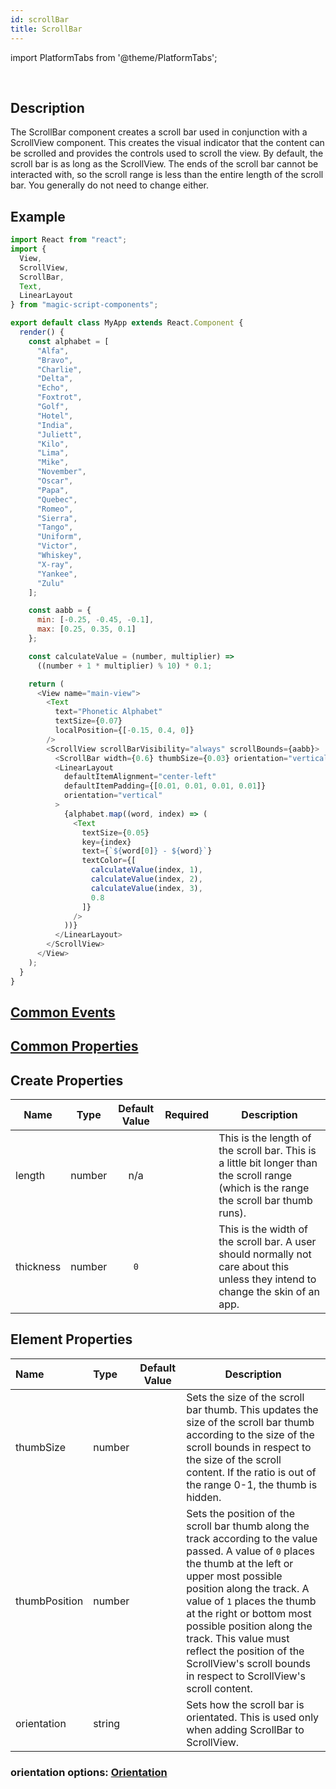```yaml
---
id: scrollBar
title: ScrollBar
---
```


import PlatformTabs from '@theme/PlatformTabs';

<PlatformTabs component='scrollbar' />​

## Description

The ScrollBar component creates a scroll bar used in conjunction with a ScrollView component. This creates the visual indicator that the content can be scrolled and provides the controls used to scroll the view. By default, the scroll bar is as long as the ScrollView. The ends of the scroll bar cannot be interacted with, so the scroll range is less than the entire length of the scroll bar. You generally do not need to change either.

## Example

```javascript
import React from "react";
import {
  View,
  ScrollView,
  ScrollBar,
  Text,
  LinearLayout
} from "magic-script-components";

export default class MyApp extends React.Component {
  render() {
    const alphabet = [
      "Alfa",
      "Bravo",
      "Charlie",
      "Delta",
      "Echo",
      "Foxtrot",
      "Golf",
      "Hotel",
      "India",
      "Juliett",
      "Kilo",
      "Lima",
      "Mike",
      "November",
      "Oscar",
      "Papa",
      "Quebec",
      "Romeo",
      "Sierra",
      "Tango",
      "Uniform",
      "Victor",
      "Whiskey",
      "X-ray",
      "Yankee",
      "Zulu"
    ];

    const aabb = {
      min: [-0.25, -0.45, -0.1],
      max: [0.25, 0.35, 0.1]
    };

    const calculateValue = (number, multiplier) =>
      ((number + 1 * multiplier) % 10) * 0.1;

    return (
      <View name="main-view">
        <Text
          text="Phonetic Alphabet"
          textSize={0.07}
          localPosition={[-0.15, 0.4, 0]}
        />
        <ScrollView scrollBarVisibility="always" scrollBounds={aabb}>
          <ScrollBar width={0.6} thumbSize={0.03} orientation="vertical" />
          <LinearLayout
            defaultItemAlignment="center-left"
            defaultItemPadding={[0.01, 0.01, 0.01, 0.01]}
            orientation="vertical"
          >
            {alphabet.map((word, index) => (
              <Text
                textSize={0.05}
                key={index}
                text={`${word[0]} - ${word}`}
                textColor={[
                  calculateValue(index, 1),
                  calculateValue(index, 2),
                  calculateValue(index, 3),
                  0.8
                ]}
              />
            ))}
          </LinearLayout>
        </ScrollView>
      </View>
    );
  }
}
```

## [Common Events](../events/CommonEvents.md)

## [Common Properties](../types/Properties.md)

## Create Properties

| Name      | Type   | Default Value | Required | Description                                                                                                                             |
| --------- | ------ | :-----------: | :------: | --------------------------------------------------------------------------------------------------------------------------------------- |
| length    | number |      n/a      |          | This is the length of the scroll bar. This is a little bit longer than the scroll range (which is the range the scroll bar thumb runs). |
| thickness | number |      `0`      |          | This is the width of the scroll bar. A user should normally not care about this unless they intend to change the skin of an app.        |

## Element Properties

| Name          | Type   | Default Value | Description                                                                                                                                                                                                                                                                                                                                                                                            |
| :------------ | :----- | :-----------: | ------------------------------------------------------------------------------------------------------------------------------------------------------------------------------------------------------------------------------------------------------------------------------------------------------------------------------------------------------------------------------------------------------ |
| thumbSize     | number |               | Sets the size of the scroll bar thumb. This updates the size of the scroll bar thumb according to the size of the scroll bounds in respect to the size of the scroll content. If the ratio is out of the range 0-1, the thumb is hidden.                                                                                                                                                               |
| thumbPosition | number |               | Sets the position of the scroll bar thumb along the track according to the value passed. A value of `0` places the thumb at the left or upper most possible position along the track. A value of `1` places the thumb at the right or bottom most possible position along the track. This value must reflect the position of the ScrollView's scroll bounds in respect to ScrollView's scroll content. |
| orientation   | string |               | Sets how the scroll bar is orientated. This is used only when adding ScrollBar to ScrollView.                                                                                                                                                                                                                                                                                                          |

### orientation options: [Orientation](../types/Orientation.md)
